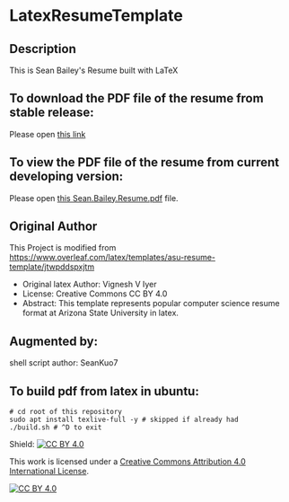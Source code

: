 # LatexResumeTemplate

## Description
This is Sean Bailey's Resume built with LaTeX

## To download the PDF file of the resume from stable release:
Please open [this link](https://github.com/SeanKuo7/LatexResumeTemplate/releases)

## To view the PDF file of the resume from current developing version:
Please open [this Sean.Bailey.Resume.pdf](https://github.com/SeanKuo7/LatexResumeTemplate/blob/main/Sean.Bailey.Resume.pdf) file.

## Original Author

This Project is modified from https://www.overleaf.com/latex/templates/asu-resume-template/jtwpddspxjtm

- Original latex Author: Vignesh V Iyer
- License: Creative Commons CC BY 4.0
- Abstract: This template represents popular computer science resume format at Arizona State University in latex.


## Augmented by:
shell script author: SeanKuo7

## To build pdf from latex in ubuntu:

```
# cd root of this repository
sudo apt install texlive-full -y # skipped if already had
./build.sh # ^D to exit
```

Shield: [![CC BY 4.0][cc-by-shield]][cc-by]

This work is licensed under a
[Creative Commons Attribution 4.0 International License][cc-by].

[![CC BY 4.0][cc-by-image]][cc-by]

[cc-by]: http://creativecommons.org/licenses/by/4.0/
[cc-by-image]: https://i.creativecommons.org/l/by/4.0/88x31.png
[cc-by-shield]: https://img.shields.io/badge/License-CC%20BY%204.0-lightgrey.svg